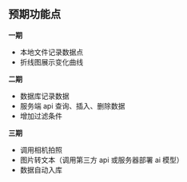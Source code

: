 ## 预期功能点

**一期**

- 本地文件记录数据点
- 折线图展示变化曲线

**二期**

- 数据库记录数据
- 服务端 api 查询、插入、删除数据
- 增加过滤条件

**三期**

- 调用相机拍照
- 图片转文本（调用第三方 api 或服务器部署 ai 模型）
- 数据自动入库
